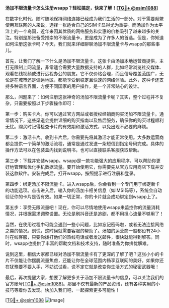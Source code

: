 **汤加不限流量卡怎么注册wsapp？轻松搞定，快来了解！[[TG💪+ @esim1088](https://t.me/s/esim1088)]**

在数字化时代，随时随地保持网络连接已经成为我们生活的一部分。对于需要频繁使用互联网的人来说，选择一张适合自己的SIM卡显得尤为重要。而汤加作为太平洋上的一个岛国，近年来因其优质的网络服务和实惠的价格吸引了越来越多的关注。特别是那张备受推崇的不限流量卡，更是成为了许多人的首选。但是，你知道如何注册这张卡吗？今天，我们就来详细聊聊汤加不限流量卡与wsapp的那些事儿。

首先，让我们了解一下什么是汤加不限流量卡。这张卡由汤加本地运营商提供，主打无限制上网流量，非常适合需要大量数据支持的人群，比如经常浏览社交媒体、观看在线视频或进行远程办公的朋友。它不仅价格合理，而且信号覆盖范围广，无论是在城市还是偏远地区，都能享受到稳定且快速的网络体验。此外，这种卡还支持多种语言界面，方便不同国家的用户操作，是一个非常贴心的设计。

那么，问题来了：如何注册这张神奇的汤加不限流量卡呢？其实，整个过程并不复杂，只需要按照以下步骤操作即可：

第一步：购买卡片。你可以通过官方网站或者授权经销商购买汤加不限流量卡。通常情况下，这些渠道会提供详细的购买指南以及售后服务，确保你的购买过程顺利无忧。购买时记得检查卡片的有效期和激活方式，以免出现不必要的麻烦。

第二步：激活卡片。收到卡片后，你需要先将其激活才能正常使用。大多数运营商都会提供一个简单的激活流程，通常是通过发送一条短信到指定号码完成。具体的操作方法可以在包装盒内找到说明书，也可以直接联系客服获取帮助。

第三步：下载并安装wsapp。wsapp是一款功能强大的应用程序，可以帮助你更好地管理和优化手机数据流量。要开始使用它，你需要先从官方应用商店下载并安装这款软件。安装完成后，打开wsapp，按照提示进行注册和登录。

第四步：绑定汤加不限流量卡。进入wsapp后，你会看到一个专门用于绑定新卡的功能选项。点击进入后，输入你的汤加卡相关信息（如IMSI码等），系统会自动验证你的卡片是否有效。如果一切正常，你的卡片就会成功绑定到wsapp上了。

第五步：享受无限流量吧！现在，你可以尽情地使用wsapp来监控你的流量消耗情况，并根据需求调整设置。无论是刷抖音还是追剧，都不用担心流量不够用了！

当然，在使用过程中可能会遇到一些小问题，比如忘记密码啦，或者无法连接网络之类的情况。别慌，这时候就需要客服的帮助了。汤加的运营商一般都设有24小时在线客服，只要你拨打他们的热线电话或者发送邮件，很快就能得到解答。同时，wsapp也提供了丰富的帮助文档和技术支持，随时准备为你排忧解难。

说到这里，相信大家都已经对汤加不限流量卡有了更深的了解了吧？这张小小的卡片不仅能让你摆脱流量焦虑，还能让你在全球范围内畅享互联网的美好。如果你还在犹豫要不要入手，不妨试试看，说不定它就是改变你生活方式的秘密武器哦！

最后，再次提醒大家，想要了解更多关于汤加不限流量卡的信息，可以关注我们的官方账号[[TG💪+ @esim1088](https://t.me/s/esim1088)]。那里不仅有最新的产品资讯，还有各种实用的小技巧等着你去发现。快加入我们吧，一起探索更多可能性！

[[TG💪+ @esim1088](https://t.me/s/esim1088) ![Image](https://i.postimg.cc/4NQfJmqS/Snipaste-2025-05-13-00-14-12.png)]